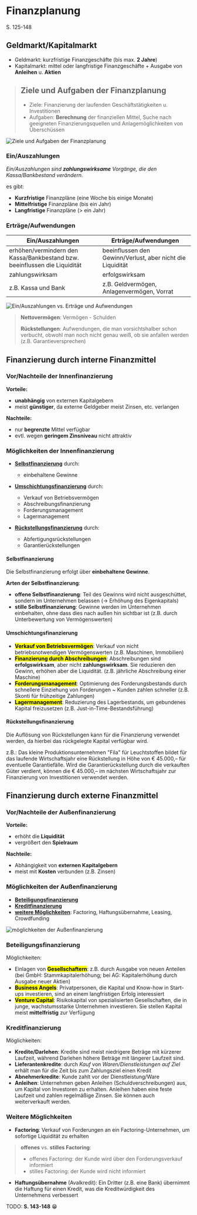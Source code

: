 # Finanzplanung

S. 125-148

## Geldmarkt/Kapitalmarkt

- Geldmarkt: kurzfristige Finanzgeschäfte (bis max. **2 Jahre**)
- Kapitalmarkt: mittel oder langfristige Finanzgeschäfte + Ausgabe von **Anleihen** u. **Aktien**

> ## Ziele und Aufgaben der Finanzplanung
>
> - Ziele: Finanzierung der laufenden Geschäftstätigkeiten u. Investitionen
> - Aufgaben: **Berechnung** der finanziellen Mittel, Suche nach geeigneten Finanzierungsquellen und Anlagemöglichkeiten von Überschüssen

![Ziele und Aufgaben der Finanzplanung](/images/bwm_ziele-und-aufgaben-derfinanzplanung.png)

### Ein/Auszahlungen

*Ein/Auszahlungen sind **zahlungswirksame** Vorgänge, die den Kassa/Bankbestand verändern.*

es gibt:

- **Kurzfristige** Finanzpläne (eine Woche bis einige Monate)
- **Mittelfristige** Finanzpläne (bis ein Jahr)
- **Langfristige** Finanzpläne (> ein Jahr)

### Erträge/Aufwendungen

| Ein/Auszahlungen | Erträge/Aufwendungen |
|------------------|----------------------|
| erhöhen/vermindern den Kassa/Bankbestand bzw. beeinflussen die Liquidität | beeinflussen den Gewinn/Verlust, aber nicht die Liquidität |
| zahlungswirksam | erfolgswirksam |
| z.B. Kassa und Bank | z.B. Geldvermögen, Anlagenvermögen, Vorrat |

![Ein/Auszahlungen vs. Erträge und Aufwendungen](bwm_ein-auszahlungen-vs-ertraege-und-aufwendungen.png)

<!-- sollte eig. easy und eh klar sein -->
> **Nettovermögen**: Vermögen - Schulden
>
> **Rückstellungen**: Aufwendungen, die man vorsichtshalber schon verbucht, obwohl man noch nicht genau weiß, ob sie anfallen werden (z.B. Garantieversprechen)

## Finanzierung durch interne Finanzmittel

### Vor/Nachteile der Innenfinanzierung

**Vorteile:**

- **unabhängig** von externen Kapitalgebern
- meist **günstiger**, da externe Geldgeber meist Zinsen, etc. verlangen

**Nachteile:**

- nur **begrenzte** Mittel verfügbar
- evtl. wegen **geringem Zinsniveau** nicht attraktiv

### Möglichkeiten der Innenfinanzierung

- [**Selbstfinanzierung**](#selbstfinanzierung)
    durch:
  - einbehaltene Gewinne

- [**Umschichtungsfinanzierung**](#umschichtungsfinanzierung) durch:
  - Verkauf von Betriebsvermögen
  - Abschreibungsfinanzierung
  - Forderungsmanagement
  - Lagermanagement

- [**Rückstellungsfinanzierung**](#rueckstellungsfinanzierung) durch:
  - Abfertigungsrückstellungen
  - Garantierückstellungen

#### Selbstfinanzierung

Die Selbstfinanzierung erfolgt über **einbehaltene Gewinne**.

**Arten der Selbstfinanzierung**:

- **offene Selbstfinanzierung**: Teil des Gewinns wird nicht ausgeschüttet, sondern im Unternehmen belassen (-> Erhöhung des Eigenkapitals)
- **stille Selbstfinanzierung**: Gewinne werden im Unternehmen einbehalten, ohne dass dies nach außen hin sichtbar ist (z.B. durch Unterbewertung von Vermögenswerten)

#### Umschichtungsfinanzierung

- <mark>**Verkauf von Betriebsvermögen**</mark>: Verkauf von nicht betriebsnotwendigen Vermögenswerten (z.B. Maschinen, Immobilien)
- <mark>**Finanzierung durch Abschreibungen**</mark>: Abschreibungen sind **erfolgswirksam**, aber nicht **zahlungswirksam**. Sie reduzieren den Gewinn, erhöhen aber die Liquidität. (z.B. jährliche Abschreibung einer Maschine)
- <mark>**Forderungsmanagement**</mark>: Optimierung des Forderungsbestands durch schnellere Einziehung von Forderungen ~ Kunden zahlen schneller (z.B. Skonti für frühzeitige Zahlungen)
- <mark>**Lagermanagement**</mark>: Reduzierung des Lagerbestands, um gebundenes Kapital freizusetzen (z.B. Just-in-Time-Bestandsführung)

#### Rückstellungsfinanzierung

Die Auflösung von Rückstellungen kann für die Finanzierung verwendet werden, da hierbei das rückgelegte Kapital verfügbar wird.

z.B.:
Das kleine Produktionsunternehmen "Fila" für Leuchtstoffen bildet für das laufende Wirtschaftsjahr eine Rückstellung in Höhe von € 45.000,– für eventuelle Garantiefälle. Wird die Garantierückstellung durch die verkauften Güter verdient, können die € 45.000,– im nächsten Wirtschaftsjahr zur Finanzierung von Investitionen verwendet werden.

## Finanzierung durch externe Finanzmittel

### Vor/Nachteile der Außenfinanzierung

**Vorteile:**

- erhöht die **Liquidität**
- vergrößert den **Spielraum**

**Nachteile:**

- Abhängigkeit von **externen Kapitalgebern**
- meist mit **Kosten** verbunden (z.B. Zinsen)

### Möglichkeiten der Außenfinanzierung

- [**Beteiligungsfinanzierung**](#beteiligungsfinanzierung)
- [**Kreditfinanzierung**](#kreditfinanzierung)
- [**weitere Möglichkeiten**](#weitere-moeglichkeiten): Factoring, Haftungsübernahme, Leasing, Crowdfunding

![möglichkeiten der Außenfinanzierung](/images/bwm_moeglichkeiten-der-aussenfinanzierung.png)

### Beteiligungsfinanzierung

Möglichkeiten:

- Einlagen von <mark>**Gesellschaftern**</mark>: z.B. durch Ausgabe von neuen Anteilen (bei GmbH: Stammkapitalerhöhung; bei AG: Kapitalerhöhung durch Ausgabe neuer Aktien)
- <mark>**Business Angels**</mark>: Privatpersonen, die Kapital und Know-how in Start-ups investieren, sind an einem langfristigen Erfolg interessiert
- <mark>**Venture Capital**</mark>: Risikokapital von spezialisierten Gesellschaften, die in junge, wachstumsstarke Unternehmen investieren. Sie stellen Kapital meist **mittelfristig** zur Verfügung

### Kreditfinanzierung

Möglichkeiten:

- **Kredite/Darlehen**: Kredite sind meist niedrigere Beträge mit kürzerer Laufzeit, während Darlehen höhere Beträge mit längerer Laufzeit sind.
- **Lieferantenkredite**: durch *Kauf* von *Waren/Dienstleistungen auf Ziel* erhält man für die Zeit bis zum Zahlungsziel einen Kredit
- **Abnehmerkredite**: Kunde zahlt vor der Dienstleistung/Ware
- **Anleihen**: Unternehmen geben Anleihen (Schuldverschreibungen) aus, um Kapital von Investoren zu erhalten. Anleihen haben eine feste Laufzeit und zahlen regelmäßige Zinsen. Sie können auch weiterverkauft werden.

### Weitere Möglichkeiten

- **Factoring**: Verkauf von Forderungen an ein Factoring-Unternehmen, um sofortige Liquidität zu erhalten

> **offenes** vs. **stilles Factoring**:
>
> - offenes Factoring: der Kunde wird über den Forderungsverkauf informiert
> - stilles Factoring: der Kunde wird nicht informiert

- **Haftungsübernahme** (Avalkredit): Ein Dritter (z.B. eine Bank) übernimmt die Haftung für einen Kredit, was die Kreditwürdigkeit des Unternehmens verbessert

TODO: **S. 143-148** 😁
